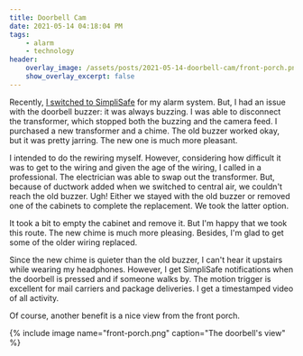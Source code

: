 ```yaml
---
title: Doorbell Cam
date: 2021-05-14 04:18:04 PM
tags:
    - alarm
    - technology
header:
    overlay_image: /assets/posts/2021-05-14-doorbell-cam/front-porch.png
    show_overlay_excerpt: false 
---
```


Recently, [I switched to SimpliSafe](/2021/05/07/alarmed/) for my alarm system.  But, I had an issue with the doorbell buzzer: it was always buzzing.  I was able to disconnect the transformer, which stopped both the buzzing and the camera feed.  I purchased a new transformer and a chime.  The old buzzer worked okay, but it was pretty jarring.  The new one is much more pleasant.

I intended to do the rewiring myself.  However, considering how difficult it was to get to the wiring and given the age of the wiring, I called in a professional.  The electrician was able to swap out the transformer.  But, because of ductwork added when we switched to central air, we couldn't reach the old buzzer.  Ugh!  Either we stayed with the old buzzer or removed one of the cabinets to complete the replacement.  We took the latter option.

It took a bit to empty the cabinet and remove it.  But I'm happy that we took this route.  The new chime is much more pleasing.  Besides, I'm glad to get some of the older wiring replaced.

Since the new chime is quieter than the old buzzer, I can't hear it upstairs while wearing my headphones.  However, I get SimpliSafe notifications when the doorbell is pressed and if someone walks by.  The motion trigger is excellent for mail carriers and package deliveries.  I get a timestamped video of all activity.

Of course, another benefit is a nice view from the front porch.

{% include image name="front-porch.png" caption="The doorbell's view" %}
